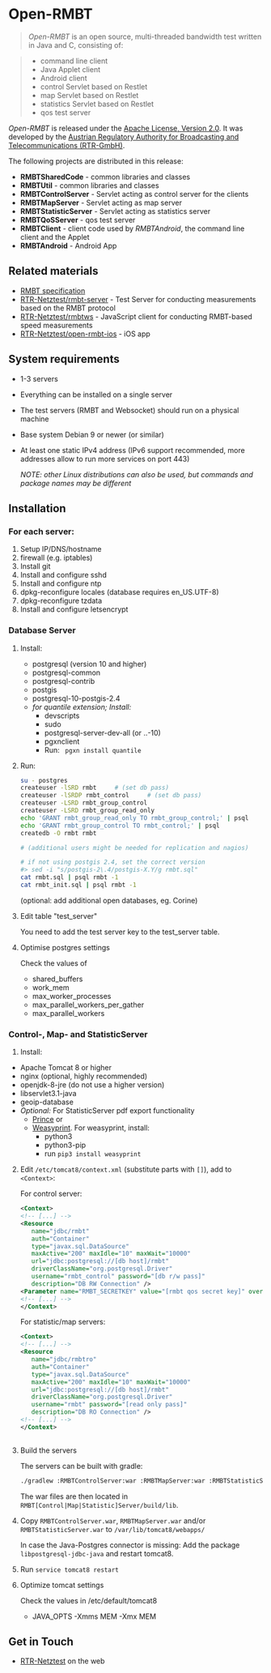 Open-RMBT
=========

> *Open-RMBT* is an open source, multi-threaded bandwidth test written in Java and
C, consisting of:

> * command line client
> * Java Applet client
> * Android client
> * control Servlet based on Restlet
> * map Servlet based on Restlet
> * statistics Servlet based on Restlet
> * qos test server

*Open-RMBT* is released under the [Apache License, Version 2.0](LICENSE). It was developed
by the [Austrian Regulatory Authority for Broadcasting and Telecommunications (RTR-GmbH)](https://www.rtr.at/).

The following projects are distributed in this release:

- **RMBTSharedCode** - common libraries and classes
- **RMBTUtil** - common libraries and classes
- **RMBTControlServer** - Servlet acting as control server for the clients
- **RMBTMapServer** - Servlet acting as map server
- **RMBTStatisticServer** - Servlet acting as statistics server
- **RMBTQoSServer** - qos test server
- **RMBTClient** - client code used by *RMBTAndroid*, the command line client and the Applet
- **RMBTAndroid** - Android App


Related materials
-----------------

* [RMBT specification](https://www.netztest.at/doc/)
* [RTR-Netztest/rmbt-server](https://github.com/rtr-nettest/rmbt-server) - Test Server for conducting measurements based on the RMBT protocol
* [RTR-Netztest/rmbtws](https://github.com/rtr-nettest/rmbtws) - JavaScript client for conducting RMBT-based speed measurements
* [RTR-Netztest/open-rmbt-ios](https://github.com/rtr-nettest/open-rmbt-ios) - iOS app


System requirements
-------------------

* 1-3 servers
* Everything can be installed on a single server
* The test servers (RMBT and Websocket) should run on a physical machine
* Base system Debian 9 or newer (or similar) 
* At least one static IPv4 address (IPv6 support recommended, more addresses allow to run more services on port 443)

  *NOTE: other Linux distributions can also be used, but commands and package names may be different*


Installation 
--------------

### For each server:

1. Setup IP/DNS/hostname
2. firewall (e.g. iptables)
3. Install git
4. Install and configure sshd 
5. Install and configure ntp
6. dpkg-reconfigure locales (database requires en_US.UTF-8)
7. dpkg-reconfigure tzdata
8. Install and configure letsencrypt

### Database Server

1. Install:
    * postgresql (version 10 and higher)
    * postgresql-common
    * postgresql-contrib
    * postgis
    * postgresql-10-postgis-2.4
    * *for quantile extension; Install:*
      * devscripts
      * sudo
      * postgresql-server-dev-all (or ..-10)
      * pgxnclient
      * Run:
        ` pgxn install quantile`

2. Run:

    ```bash
    su - postgres
    createuser -lSRD rmbt     # (set db pass)
    createuser -lSRDP rmbt_control     # (set db pass)
    createuser -LSRD rmbt_group_control
    createuser -LSRD rmbt_group_read_only
    echo 'GRANT rmbt_group_read_only TO rmbt_group_control;' | psql
    echo 'GRANT rmbt_group_control TO rmbt_control;' | psql
    createdb -O rmbt rmbt
 
    # (additional users might be needed for replication and nagios)
    
    # if not using postgis 2.4, set the correct version
    #> sed -i "s/postgis-2\.4/postgis-X.Y/g rmbt.sql"
    cat rmbt.sql | psql rmbt -1
    cat rmbt_init.sql | psql rmbt -1
    ```
    (optional: add additional open databases, eg. Corine)

3. Edit table "test_server"

   You need to add the test server key to the test_server table.
   
4. Optimise postgres settings
   
    Check the values of 
    * shared_buffers
    * work_mem
    * max_worker_processes
    * max_parallel_workers_per_gather
    * max_parallel_workers
    
### Control-,  Map- and StatisticServer

1. Install:
  * Apache Tomcat 8 or higher
  * nginx (optional, highly recommended)
  * openjdk-8-jre (do not use a higher version)
  * libservlet3.1-java
  * geoip-database
  * _Optional:_ For StatisticServer pdf export functionality
    * [Prince](https://www.princexml.com/) or 
    * [Weasyprint](https://weasyprint.org/). For weasyprint, install:
        * python3
        * python3-pip
        * run `pip3 install weasyprint`

2. Edit `/etc/tomcat8/context.xml` (substitute parts with `[]`), add to `<Context>`:

   For control server:
    ```xml
    <Context>
    <!-- [...] -->
    <Resource 
       name="jdbc/rmbt" 
       auth="Container"
       type="javax.sql.DataSource"
       maxActive="200" maxIdle="10" maxWait="10000"
       url="jdbc:postgresql://[db host]/rmbt"
       driverClassName="org.postgresql.Driver"
       username="rmbt_control" password="[db r/w pass]"
       description="DB RW Connection" />
    <Parameter name="RMBT_SECRETKEY" value="[rmbt qos secret key]" override="false" />
    <!-- [...] -->
    </Context>
    ```
    For statistic/map servers:
    
    ```xml
    <Context>
    <!-- [...] -->
    <Resource 
       name="jdbc/rmbtro" 
       auth="Container"
       type="javax.sql.DataSource"
       maxActive="200" maxIdle="10" maxWait="10000"
       url="jdbc:postgresql://[db host]/rmbt"
       driverClassName="org.postgresql.Driver"
       username="rmbt" password="[read only pass]"
       description="DB RO Connection" />
    <!-- [...] -->
    </Context>
     
    ```
3. Build the servers
    
    The servers can be built with gradle:
    ```bash
    ./gradlew :RMBTControlServer:war :RMBTMapServer:war :RMBTStatisticServer:war
    ```
    The war files are then located in `RMBT[Control|Map|Statistic]Server/build/lib`.

4. Copy `RMBTControlServer.war`, `RMBTMapServer.war` and/or `RMBTStatisticServer.war` to `/var/lib/tomcat8/webapps/`

    In case the Java-Postgres connector is missing:
    Add the package `libpostgresql-jdbc-java` and restart tomcat8.

5. Run `service tomcat8 restart`

6. Optimize tomcat settings

    Check the values in /etc/default/tomcat8
    * JAVA_OPTS -Xmms MEM -Xmx MEM

Get in Touch
------------

* [RTR-Netztest](https://www.netztest.at) on the web